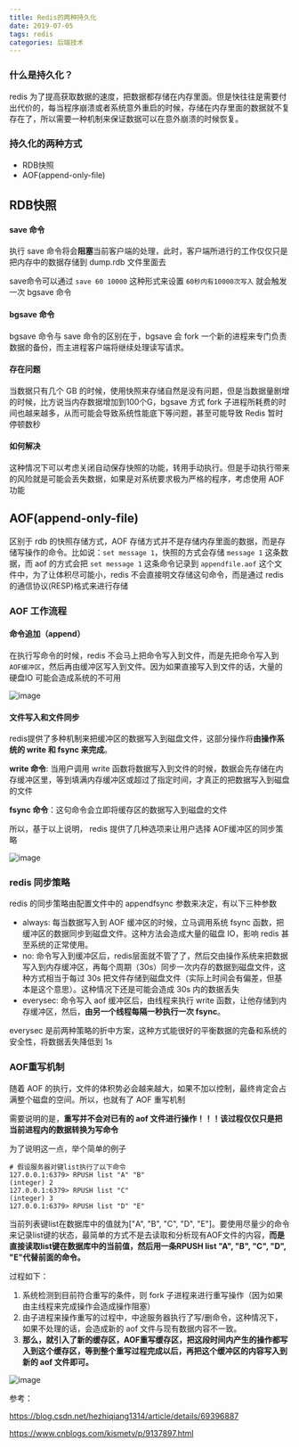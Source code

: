```yaml
---
title: Redis的两种持久化
date: 2019-07-05
tags: redis
categories: 后端技术
---
```

### 什么是持久化？
redis 为了提高获取数据的速度，把数据都存储在内存里面。但是快往往是需要付出代价的，每当程序崩溃或者系统意外重启的时候，存储在内存里面的数据就不复存在了，所以需要一种机制来保证数据可以在意外崩溃的时候恢复。

### 持久化的两种方式
- RDB快照
- AOF(append-only-file)

## RDB快照

#### save 命令
执行 save 命令将会**阻塞**当前客户端的处理，此时，客户端所进行的工作仅仅只是把内存中的数据存储到 dump.rdb 文件里面去

save命令可以通过 `save 60 10000` 这种形式来设置 `60秒内有10000次写入` 就会触发一次 bgsave 命令

#### bgsave 命令
bgsave 命令与 save 命令的区别在于，bgsave 会 fork 一个新的进程来专门负责数据的备份，而主进程客户端将继续处理读写请求。

#### 存在问题
当数据只有几个 GB 的时候，使用快照来存储自然是没有问题，但是当数据量剧增的时候，比方说当内存数据增加到100个G，bgsave 方式 fork 子进程所耗费的时间也越来越多，从而可能会导致系统性能底下等问题，甚至可能导致 Redis 暂时停顿数秒

#### 如何解决
这种情况下可以考虑关闭自动保存快照的功能，转用手动执行。但是手动执行带来的风险就是可能会丢失数据，如果是对系统要求极为严格的程序，考虑使用 AOF 功能


## AOF(append-only-file)
区别于 rdb 的快照存储方式，AOF 存储方式并不是存储内存里面的数据，而是存储写操作的命令。比如说：`set message 1`，快照的方式会存储 `message 1` 这条数据，而 aof 的方式会把 `set message 1` 这条命令记录到 `appendfile.aof` 这个文件中，为了让体积尽可能小，redis 不会直接明文存储这句命令，而是通过 redis 的通信协议(RESP)格式来进行存储

### AOF 工作流程
#### 命令追加（append）
在执行写命令的时候，redis 不会马上把命令写入到文件，而是先把命令写入到 `AOF缓冲区`，然后再由缓冲区写入到文件。因为如果直接写入到文件的话，大量的 硬盘IO 可能会造成系统的不可用

![image](/images/redis-01.png)

#### 文件写入和文件同步
redis提供了多种机制来把缓冲区的数据写入到磁盘文件，这部分操作将**由操作系统的 write 和 fsync 来完成**。

**write 命令**: 当用户调用 write 函数将数据写入到文件的时候，数据会先存储在内存缓冲区里，等到填满内存缓冲区或超过了指定时间，才真正的把数据写入到磁盘的文件

**fsync 命令**：这句命令会立即将缓存区的数据写入到磁盘的文件

所以，基于以上说明， redis 提供了几种选项来让用户选择 AOF缓冲区的同步策略

![image](/images/redis-02.png)

### redis 同步策略
redis 的同步策略由配置文件中的 appendfsync 参数来决定，有以下三种参数

- always: 每当数据写入到 AOF 缓冲区的时候，立马调用系统 fsync 函数，把缓冲区的数据同步到磁盘文件。这种方法会造成大量的磁盘 IO，影响 redis 甚至系统的正常使用。
- no: 命令写入到缓冲区后，redis层面就不管了了，然后交由操作系统来把数据写入到内存缓冲区，再每个周期（30s）同步一次内存的数据到磁盘文件，这种方式相当于每过 30s 把文件存储到磁盘文件（实际上时间会有偏差，但基本是这个意思）。这种情况下还是可能会造成 30s 内的数据丢失
- everysec: 命令写入 aof 缓冲区后，由线程来执行 write 函数，让他存储到内存缓冲区，然后，**由另一个线程每隔一秒执行一次 fsync**。

everysec 是前两种策略的折中方案，这种方式能很好的平衡数据的完备和系统的安全性，将数据丢失降低到 1s

### AOF重写机制
随着 AOF 的执行，文件的体积势必会越来越大，如果不加以控制，最终肯定会占满整个磁盘的空间。所以，也就有了 AOF 重写机制

需要说明的是，**重写并不会对已有的 aof 文件进行操作！！！该过程仅仅只是把当前进程内的数据转换为写命令**

为了说明这一点，举个简单的例子
```
# 假设服务器对键list执行了以下命令
127.0.0.1:6379> RPUSH list "A" "B"
(integer) 2
127.0.0.1:6379> RPUSH list "C"
(integer) 3
127.0.0.1:6379> RPUSH list "D" "E"
```

当前列表键list在数据库中的值就为["A", "B", "C", "D", "E"]。要使用尽量少的命令来记录list键的状态，最简单的方式不是去读取和分析现有AOF文件的内容，**而是直接读取list键在数据库中的当前值，然后用一条RPUSH list "A", "B", "C", "D", "E"代替前面的命令。**


过程如下：
1. 系统检测到目前符合重写的条件，则 fork 子进程来进行重写操作（因为如果由主线程来完成操作会造成操作阻塞）
2. 由子进程来操作重写的过程中，中途服务器执行了写/删命令，这种情况下，如果不处理的话，会造成新的 aof 文件与现有数据内容不一致。
3. **那么，就引入了新的缓存区，AOF重写缓存区，把这段时间内产生的操作都写入到这个缓存区，等到整个重写过程完成以后，再把这个缓冲区的内容写入到新的 aof 文件即可。**

![image](/images/redis-03.png)

参考：

https://blog.csdn.net/hezhiqiang1314/article/details/69396887

https://www.cnblogs.com/kismetv/p/9137897.html
